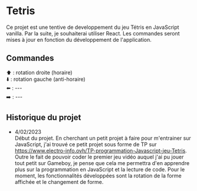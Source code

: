 # Tetris

Ce projet est une tentive de developpement du jeu Tétris en JavaScript vanilla. Par la suite, je souhaiterai utiliser React.
Les commandes seront mises à jour en fonction du développement de l'application.

## Commandes

⬆️ : rotation droite (horaire)  
⬇️ : rotation gauche (anti-horaire)  
⬅️ : ---  
➡️ : ---  

## Historique du projet

* 4/02/2023  
  Début du projet. En cherchant un petit projet à faire pour m'entrainer sur JavaScript, j'ai trouvé ce petit projet sous forme de TP sur <https://www.electro-info.ovh/TP-programmation-Javascript-jeu-Tetris>. Outre le fait de pouvoir coder le premier jeu vidéo auquel j'ai pu jouer tout petit sur Gameboy, je pense que cela me permettra d'en apprendre plus sur la programmation en JavaScript et la lecture de code.
  Pour le moment, les fonctionnalités développées sont la rotation de la forme affichée et le changement de forme.
